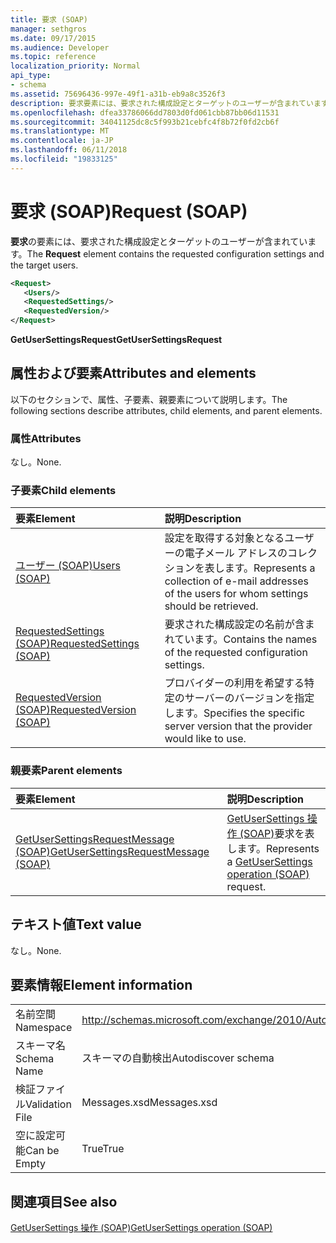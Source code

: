 ```yaml
---
title: 要求 (SOAP)
manager: sethgros
ms.date: 09/17/2015
ms.audience: Developer
ms.topic: reference
localization_priority: Normal
api_type:
- schema
ms.assetid: 75696436-997e-49f1-a31b-eb9a8c3526f3
description: 要求要素には、要求された構成設定とターゲットのユーザーが含まれています。
ms.openlocfilehash: dfea33786066dd7803d0fd061cbb87bb06d11531
ms.sourcegitcommit: 34041125dc8c5f993b21cebfc4f8b72f0fd2cb6f
ms.translationtype: MT
ms.contentlocale: ja-JP
ms.lasthandoff: 06/11/2018
ms.locfileid: "19833125"
---
```

# <a name="request-soap"></a><span data-ttu-id="ee9e1-103">要求 (SOAP)</span><span class="sxs-lookup"><span data-stu-id="ee9e1-103">Request (SOAP)</span></span>

<span data-ttu-id="ee9e1-104">**要求**の要素には、要求された構成設定とターゲットのユーザーが含まれています。</span><span class="sxs-lookup"><span data-stu-id="ee9e1-104">The **Request** element contains the requested configuration settings and the target users.</span></span> 
  
```XML
<Request>
   <Users/>
   <RequestedSettings/>
   <RequestedVersion/>
</Request>
```

 <span data-ttu-id="ee9e1-105">**GetUserSettingsRequest**</span><span class="sxs-lookup"><span data-stu-id="ee9e1-105">**GetUserSettingsRequest**</span></span>
## <a name="attributes-and-elements"></a><span data-ttu-id="ee9e1-106">属性および要素</span><span class="sxs-lookup"><span data-stu-id="ee9e1-106">Attributes and elements</span></span>

<span data-ttu-id="ee9e1-107">以下のセクションで、属性、子要素、親要素について説明します。</span><span class="sxs-lookup"><span data-stu-id="ee9e1-107">The following sections describe attributes, child elements, and parent elements.</span></span>
  
### <a name="attributes"></a><span data-ttu-id="ee9e1-108">属性</span><span class="sxs-lookup"><span data-stu-id="ee9e1-108">Attributes</span></span>

<span data-ttu-id="ee9e1-109">なし。</span><span class="sxs-lookup"><span data-stu-id="ee9e1-109">None.</span></span>
  
### <a name="child-elements"></a><span data-ttu-id="ee9e1-110">子要素</span><span class="sxs-lookup"><span data-stu-id="ee9e1-110">Child elements</span></span>

|<span data-ttu-id="ee9e1-111">**要素**</span><span class="sxs-lookup"><span data-stu-id="ee9e1-111">**Element**</span></span>|<span data-ttu-id="ee9e1-112">**説明**</span><span class="sxs-lookup"><span data-stu-id="ee9e1-112">**Description**</span></span>|
|:-----|:-----|
|[<span data-ttu-id="ee9e1-113">ユーザー (SOAP)</span><span class="sxs-lookup"><span data-stu-id="ee9e1-113">Users (SOAP)</span></span>](users-soap.md) <br/> |<span data-ttu-id="ee9e1-114">設定を取得する対象となるユーザーの電子メール アドレスのコレクションを表します。</span><span class="sxs-lookup"><span data-stu-id="ee9e1-114">Represents a collection of e-mail addresses of the users for whom settings should be retrieved.</span></span>  <br/> |
|[<span data-ttu-id="ee9e1-115">RequestedSettings (SOAP)</span><span class="sxs-lookup"><span data-stu-id="ee9e1-115">RequestedSettings (SOAP)</span></span>](requestedsettings-soap.md) <br/> |<span data-ttu-id="ee9e1-116">要求された構成設定の名前が含まれています。</span><span class="sxs-lookup"><span data-stu-id="ee9e1-116">Contains the names of the requested configuration settings.</span></span>  <br/> |
|[<span data-ttu-id="ee9e1-117">RequestedVersion (SOAP)</span><span class="sxs-lookup"><span data-stu-id="ee9e1-117">RequestedVersion (SOAP)</span></span>](requestedversion-soap.md) <br/> |<span data-ttu-id="ee9e1-118">プロバイダーの利用を希望する特定のサーバーのバージョンを指定します。</span><span class="sxs-lookup"><span data-stu-id="ee9e1-118">Specifies the specific server version that the provider would like to use.</span></span>  <br/> |
   
### <a name="parent-elements"></a><span data-ttu-id="ee9e1-119">親要素</span><span class="sxs-lookup"><span data-stu-id="ee9e1-119">Parent elements</span></span>

|<span data-ttu-id="ee9e1-120">**要素**</span><span class="sxs-lookup"><span data-stu-id="ee9e1-120">**Element**</span></span>|<span data-ttu-id="ee9e1-121">**説明**</span><span class="sxs-lookup"><span data-stu-id="ee9e1-121">**Description**</span></span>|
|:-----|:-----|
|[<span data-ttu-id="ee9e1-122">GetUserSettingsRequestMessage (SOAP)</span><span class="sxs-lookup"><span data-stu-id="ee9e1-122">GetUserSettingsRequestMessage (SOAP)</span></span>](getusersettingsrequestmessage-soap.md) <br/> |<span data-ttu-id="ee9e1-123">[GetUserSettings 操作 (SOAP)](getusersettings-operation-soap.md)要求を表します。</span><span class="sxs-lookup"><span data-stu-id="ee9e1-123">Represents a [GetUserSettings operation (SOAP)](getusersettings-operation-soap.md) request.</span></span>  <br/> |
   
## <a name="text-value"></a><span data-ttu-id="ee9e1-124">テキスト値</span><span class="sxs-lookup"><span data-stu-id="ee9e1-124">Text value</span></span>

<span data-ttu-id="ee9e1-125">なし。</span><span class="sxs-lookup"><span data-stu-id="ee9e1-125">None.</span></span>
  
## <a name="element-information"></a><span data-ttu-id="ee9e1-126">要素情報</span><span class="sxs-lookup"><span data-stu-id="ee9e1-126">Element information</span></span>

|||
|:-----|:-----|
|<span data-ttu-id="ee9e1-127">名前空間</span><span class="sxs-lookup"><span data-stu-id="ee9e1-127">Namespace</span></span>  <br/> |http://schemas.microsoft.com/exchange/2010/Autodiscover  <br/> |
|<span data-ttu-id="ee9e1-128">スキーマ名</span><span class="sxs-lookup"><span data-stu-id="ee9e1-128">Schema Name</span></span>  <br/> |<span data-ttu-id="ee9e1-129">スキーマの自動検出</span><span class="sxs-lookup"><span data-stu-id="ee9e1-129">Autodiscover schema</span></span>  <br/> |
|<span data-ttu-id="ee9e1-130">検証ファイル</span><span class="sxs-lookup"><span data-stu-id="ee9e1-130">Validation File</span></span>  <br/> |<span data-ttu-id="ee9e1-131">Messages.xsd</span><span class="sxs-lookup"><span data-stu-id="ee9e1-131">Messages.xsd</span></span>  <br/> |
|<span data-ttu-id="ee9e1-132">空に設定可能</span><span class="sxs-lookup"><span data-stu-id="ee9e1-132">Can be Empty</span></span>  <br/> |<span data-ttu-id="ee9e1-133">True</span><span class="sxs-lookup"><span data-stu-id="ee9e1-133">True</span></span>  <br/> |
   
## <a name="see-also"></a><span data-ttu-id="ee9e1-134">関連項目</span><span class="sxs-lookup"><span data-stu-id="ee9e1-134">See also</span></span>



[<span data-ttu-id="ee9e1-135">GetUserSettings 操作 (SOAP)</span><span class="sxs-lookup"><span data-stu-id="ee9e1-135">GetUserSettings operation (SOAP)</span></span>](getusersettings-operation-soap.md)

